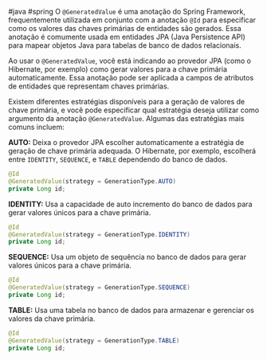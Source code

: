 #java #spring 
O `@GeneratedValue` é uma anotação do Spring Framework, frequentemente utilizada em conjunto com a anotação `@Id` para especificar como os valores das chaves primárias de entidades são gerados. Essa anotação é comumente usada em entidades JPA (Java Persistence API) para mapear objetos Java para tabelas de banco de dados relacionais.

Ao usar o `@GeneratedValue`, você está indicando ao provedor JPA (como o Hibernate, por exemplo) como gerar valores para a chave primária automaticamente. Essa anotação pode ser aplicada a campos de atributos de entidades que representam chaves primárias.

Existem diferentes estratégias disponíveis para a geração de valores de chave primária, e você pode especificar qual estratégia deseja utilizar como argumento da anotação `@GeneratedValue`. Algumas das estratégias mais comuns incluem:

**AUTO:** Deixa o provedor JPA escolher automaticamente a estratégia de geração de chave primária adequada. O Hibernate, por exemplo, escolherá entre `IDENTITY`, `SEQUENCE`, e `TABLE` dependendo do banco de dados.
```java
@Id
@GeneratedValue(strategy = GenerationType.AUTO)
private Long id;

```

**IDENTITY:** Usa a capacidade de auto incremento do banco de dados para gerar valores únicos para a chave primária.
```Java
@Id
@GeneratedValue(strategy = GenerationType.IDENTITY)
private Long id;
```
**SEQUENCE:** Usa um objeto de sequência no banco de dados para gerar valores únicos para a chave primária.
```java
@Id
@GeneratedValue(strategy = GenerationType.SEQUENCE)
private Long id;
```
**TABLE:** Usa uma tabela no banco de dados para armazenar e gerenciar os valores da chave primária.
```java
@Id
@GeneratedValue(strategy = GenerationType.TABLE)
private Long id;
```